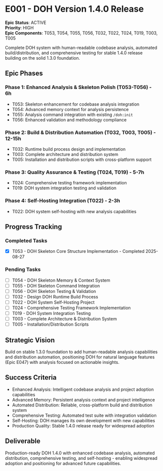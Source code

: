 # E001 - DOH Version 1.4.0 Release

**Epic Status**: ACTIVE  
**Priority**: HIGH  
**Epic Components**: T053, T054, T055, T056, T032, T022, T024, T019, T003, T005

Complete DOH system with human-readable codebase analysis, automated build/distribution, and comprehensive
testing for stable 1.4.0 release building on the solid 1.3.0 foundation.

## Epic Phases

### Phase 1: Enhanced Analysis & Skeleton Polish (T053-T056) - 6h

- T053: Skeleton enhancement for codebase analysis integration
- T054: Advanced memory context for analysis persistence
- T055: Analysis command integration with existing `/doh:init`
- T056: Enhanced validation and methodology compliance

### Phase 2: Build & Distribution Automation (T032, T003, T005) - 12-15h

- T032: Runtime build process design and implementation
- T003: Complete architecture and distribution system
- T005: Installation and distribution scripts with cross-platform support

### Phase 3: Quality Assurance & Testing (T024, T019) - 5-7h

- T024: Comprehensive testing framework implementation
- T019: DOH system integration testing and validation

### Phase 4: Self-Hosting Integration (T022) - 2-3h

- T022: DOH system self-hosting with new analysis capabilities

## Progress Tracking

### Completed Tasks

- [x] T053 - DOH Skeleton Core Structure Implementation - Completed 2025-08-27

### Pending Tasks
  
- [ ] T054 - DOH Skeleton Memory & Context System
- [ ] T055 - DOH Skeleton Command Integration
- [ ] T056 - DOH Skeleton Testing & Validation
- [ ] T032 - Design DOH Runtime Build Process
- [ ] T022 - DOH System Self-Hosting Project
- [ ] T024 - Comprehensive Testing Framework Implementation
- [ ] T019 - DOH System Integration Testing
- [ ] T003 - Complete Architecture & Distribution System
- [ ] T005 - Installation/Distribution Scripts

## Strategic Vision

Build on stable 1.3.0 foundation to add human-readable analysis capabilities and distribution automation,
positioning DOH for natural language features (Epic E047) with analysis focused on actionable insights.

## Success Criteria

- Enhanced Analysis: Intelligent codebase analysis and project adoption capabilities  
- Advanced Memory: Persistent analysis context and project intelligence  
- Automated Distribution: Reliable, cross-platform build and distribution system  
- Comprehensive Testing: Automated test suite with integration validation  
- Self-Hosting: DOH manages its own development with new capabilities  
- Production Quality: Stable 1.4.0 release ready for widespread adoption

## Deliverable

Production-ready DOH 1.4.0 with enhanced codebase analysis, automated distribution, comprehensive testing, and
self-hosting - enabling widespread adoption and positioning for advanced future capabilities.

